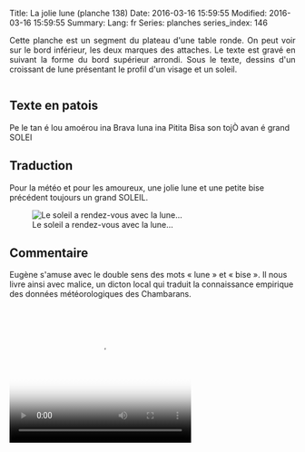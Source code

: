 Title: La jolie lune (planche 138)
Date: 2016-03-16 15:59:55
Modified: 2016-03-16 15:59:55
Summary: 
Lang: fr
Series: planches
series_index: 146

<p style="text-align:justify;">Cette planche est un segment du plateau
d'une table ronde. On peut voir sur le bord inférieur, les deux
marques des attaches. Le texte est gravé en suivant la forme du bord
supérieur arrondi. Sous le texte, dessins d'un croissant de lune
présentant le profil d'un visage et un soleil.</p>

<figure class="image-block" style="float: center;">
  <img alt="" src="{static}/images/planche_138.png">
  <figcaption style="max-width: 709px"></figcaption>
</figure>

## Texte en patois

Pe le tan é lou amoérou ina Brava luna ina Pitita Bisa son tojÒ avan é
grand SOLEI

## Traduction

Pour la météo et pour les amoureux, une jolie lune et une petite bise
précédent toujours un grand SOLEIL.

<figure class="image-block" style="float: center;">
  <img alt="Le soleil a rendez-vous avec la lune…" src="{static}/images/planche_138_detail_dessin.png">
  <figcaption style="max-width: 302px">Le soleil a rendez-vous avec la lune…</figcaption>
</figure>

## Commentaire

Eugène s'amuse avec le double sens des mots « lune » et « bise ». Il
nous livre ainsi avec malice, un dicton local qui traduit la
connaissance empirique des données météorologiques des Chambarans.

<video width="320" height="240" controls
  poster="{static}/images/thumbnails/video_138.jpg">
  <source src="https://d1njpgd0ygatdn.cloudfront.net/video_138.mp4" type="video/mp4">
</video>
